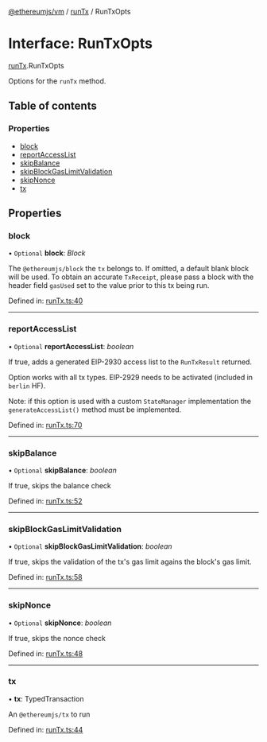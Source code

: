 [@ethereumjs/vm](../README.md) / [runTx](../modules/runtx.md) / RunTxOpts

# Interface: RunTxOpts

[runTx](../modules/runtx.md).RunTxOpts

Options for the `runTx` method.

## Table of contents

### Properties

- [block](runtx.runtxopts.md#block)
- [reportAccessList](runtx.runtxopts.md#reportaccesslist)
- [skipBalance](runtx.runtxopts.md#skipbalance)
- [skipBlockGasLimitValidation](runtx.runtxopts.md#skipblockgaslimitvalidation)
- [skipNonce](runtx.runtxopts.md#skipnonce)
- [tx](runtx.runtxopts.md#tx)

## Properties

### block

• `Optional` **block**: *Block*

The `@ethereumjs/block` the `tx` belongs to.
If omitted, a default blank block will be used.
To obtain an accurate `TxReceipt`, please pass a block
with the header field `gasUsed` set to the value
prior to this tx being run.

Defined in: [runTx.ts:40](https://github.com/ethereumjs/ethereumjs-monorepo/blob/master/packages/vm/lib/runTx.ts#L40)

___

### reportAccessList

• `Optional` **reportAccessList**: *boolean*

If true, adds a generated EIP-2930 access list
to the `RunTxResult` returned.

Option works with all tx types. EIP-2929 needs to
be activated (included in `berlin` HF).

Note: if this option is used with a custom `StateManager` implementation
the `generateAccessList()` method must be implemented.

Defined in: [runTx.ts:70](https://github.com/ethereumjs/ethereumjs-monorepo/blob/master/packages/vm/lib/runTx.ts#L70)

___

### skipBalance

• `Optional` **skipBalance**: *boolean*

If true, skips the balance check

Defined in: [runTx.ts:52](https://github.com/ethereumjs/ethereumjs-monorepo/blob/master/packages/vm/lib/runTx.ts#L52)

___

### skipBlockGasLimitValidation

• `Optional` **skipBlockGasLimitValidation**: *boolean*

If true, skips the validation of the tx's gas limit
agains the block's gas limit.

Defined in: [runTx.ts:58](https://github.com/ethereumjs/ethereumjs-monorepo/blob/master/packages/vm/lib/runTx.ts#L58)

___

### skipNonce

• `Optional` **skipNonce**: *boolean*

If true, skips the nonce check

Defined in: [runTx.ts:48](https://github.com/ethereumjs/ethereumjs-monorepo/blob/master/packages/vm/lib/runTx.ts#L48)

___

### tx

• **tx**: TypedTransaction

An `@ethereumjs/tx` to run

Defined in: [runTx.ts:44](https://github.com/ethereumjs/ethereumjs-monorepo/blob/master/packages/vm/lib/runTx.ts#L44)
